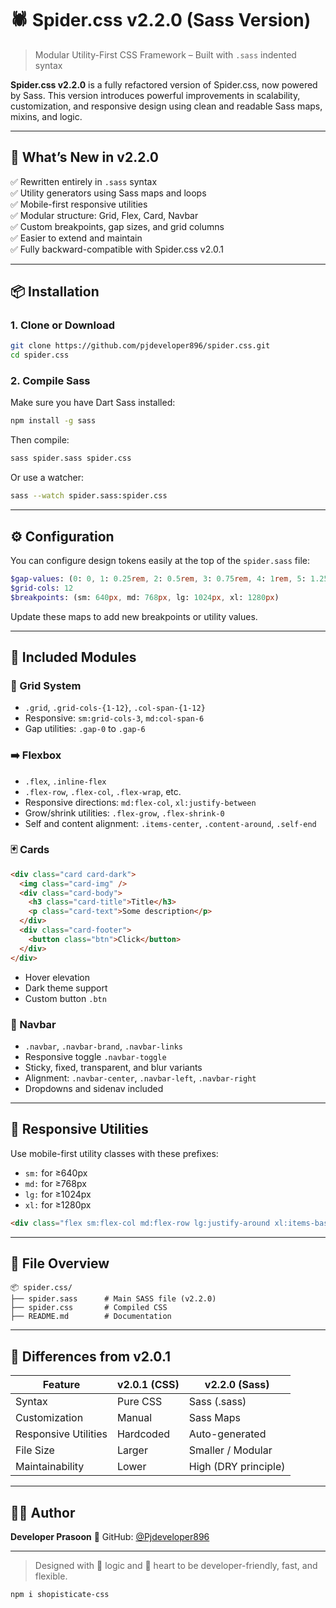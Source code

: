 
# 🕷️ Spider.css v2.2.0 (Sass Version)

> Modular Utility-First CSS Framework – Built with `.sass` indented syntax

**Spider.css v2.2.0** is a fully refactored version of Spider.css, now powered by Sass. This version introduces powerful improvements in scalability, customization, and responsive design using clean and readable Sass maps, mixins, and logic.

---

## 🚀 What’s New in v2.2.0

✅ Rewritten entirely in `.sass` syntax  
✅ Utility generators using Sass maps and loops  
✅ Mobile-first responsive utilities  
✅ Modular structure: Grid, Flex, Card, Navbar  
✅ Custom breakpoints, gap sizes, and grid columns  
✅ Easier to extend and maintain  
✅ Fully backward-compatible with Spider.css v2.0.1

---

## 📦 Installation

### 1. Clone or Download

```bash
git clone https://github.com/pjdeveloper896/spider.css.git
cd spider.css
````

### 2. Compile Sass

Make sure you have Dart Sass installed:

```bash
npm install -g sass
```

Then compile:

```bash
sass spider.sass spider.css
```

Or use a watcher:

```bash
sass --watch spider.sass:spider.css
```

---

## ⚙️ Configuration

You can configure design tokens easily at the top of the `spider.sass` file:

```sass
$gap-values: (0: 0, 1: 0.25rem, 2: 0.5rem, 3: 0.75rem, 4: 1rem, 5: 1.25rem, 6: 1.5rem)
$grid-cols: 12
$breakpoints: (sm: 640px, md: 768px, lg: 1024px, xl: 1280px)
```

Update these maps to add new breakpoints or utility values.

---

## 🧰 Included Modules

### 🔳 Grid System

* `.grid`, `.grid-cols-{1-12}`, `.col-span-{1-12}`
* Responsive: `sm:grid-cols-3`, `md:col-span-6`
* Gap utilities: `.gap-0` to `.gap-6`

### ➡️ Flexbox

* `.flex`, `.inline-flex`
* `.flex-row`, `.flex-col`, `.flex-wrap`, etc.
* Responsive directions: `md:flex-col`, `xl:justify-between`
* Grow/shrink utilities: `.flex-grow`, `.flex-shrink-0`
* Self and content alignment: `.items-center`, `.content-around`, `.self-end`

### 🃏 Cards

```html
<div class="card card-dark">
  <img class="card-img" />
  <div class="card-body">
    <h3 class="card-title">Title</h3>
    <p class="card-text">Some description</p>
  </div>
  <div class="card-footer">
    <button class="btn">Click</button>
  </div>
</div>
```

* Hover elevation
* Dark theme support
* Custom button `.btn`

### 🧭 Navbar

* `.navbar`, `.navbar-brand`, `.navbar-links`
* Responsive toggle `.navbar-toggle`
* Sticky, fixed, transparent, and blur variants
* Alignment: `.navbar-center`, `.navbar-left`, `.navbar-right`
* Dropdowns and sidenav included

---

## 📱 Responsive Utilities

Use mobile-first utility classes with these prefixes:

* `sm:` for ≥640px
* `md:` for ≥768px
* `lg:` for ≥1024px
* `xl:` for ≥1280px

```html
<div class="flex sm:flex-col md:flex-row lg:justify-around xl:items-baseline">...</div>
```

---

## 📁 File Overview

```
📦 spider.css/
├── spider.sass      # Main SASS file (v2.2.0)
├── spider.css       # Compiled CSS
├── README.md        # Documentation
```

---

## 🧠 Differences from v2.0.1

| Feature              | v2.0.1 (CSS) | v2.2.0 (Sass)        |
| -------------------- | ------------ | -------------------- |
| Syntax               | Pure CSS     | Sass (.sass)         |
| Customization        | Manual       | Sass Maps            |
| Responsive Utilities | Hardcoded    | Auto-generated       |
| File Size            | Larger       | Smaller / Modular    |
| Maintainability      | Lower        | High (DRY principle) |

---



## 👨‍💻 Author

**Developer Prasoon**
🔗 GitHub: [@Pjdeveloper896](https://github.com/Pjdeveloper896)

---

> Designed with 🧠 logic and 🧡 heart to be developer-friendly, fast, and flexible.

```
npm i shopisticate-css

